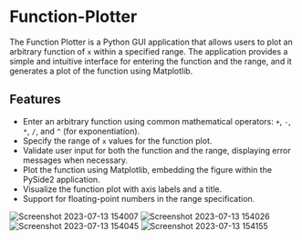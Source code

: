 # Function-Plotter
The Function Plotter is a Python GUI application that allows users to plot an arbitrary function of `x` within a specified range. The application provides a simple and intuitive interface for entering the function and the range, and it generates a plot of the function using Matplotlib.

## Features

- Enter an arbitrary function using common mathematical operators: `+`, `-`, `*`, `/`, and `^` (for exponentiation).
- Specify the range of `x` values for the function plot.
- Validate user input for both the function and the range, displaying error messages when necessary.
- Plot the function using Matplotlib, embedding the figure within the PySide2 application.
- Visualize the function plot with axis labels and a title.
- Support for floating-point numbers in the range specification.



 

![Screenshot 2023-07-13 154007](https://github.com/omarashrafhamdy/Function-Plotter/assets/58981064/eb2bd735-6aff-46e1-99d7-2b01ba173b8a)
![Screenshot 2023-07-13 154026](https://github.com/omarashrafhamdy/Function-Plotter/assets/58981064/b8c19a43-f96f-414b-aa61-f752f9e4dd85)
![Screenshot 2023-07-13 154045](https://github.com/omarashrafhamdy/Function-Plotter/assets/58981064/bff67c32-0e44-403c-a663-77a3f9a03a8a)
![Screenshot 2023-07-13 154155](https://github.com/omarashrafhamdy/Function-Plotter/assets/58981064/ad70381d-5868-40f8-9138-eb8cb3786f0f)
